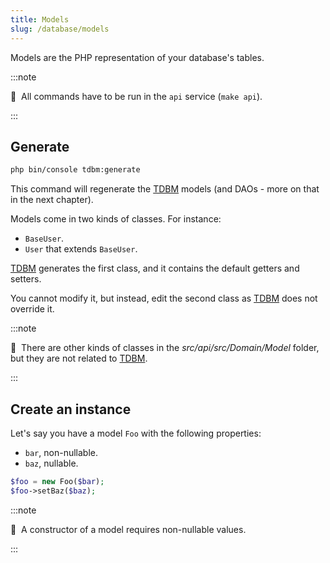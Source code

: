 ```yaml
---
title: Models
slug: /database/models
---
```


Models are the PHP representation of your database's tables.

:::note

📣&nbsp;&nbsp;All commands have to be run in the `api` service (`make api`).

:::

## Generate

```bash title="console"
php bin/console tdbm:generate
```

This command will regenerate the [TDBM](https://github.com/thecodingmachine/tdbm) 
models (and DAOs - more on that in the next chapter).

Models come in two kinds of classes. For instance:

* `BaseUser`.
* `User` that extends `BaseUser`.

[TDBM](https://github.com/thecodingmachine/tdbm) generates the first class, and it contains the default getters and setters.

You cannot modify it, but instead, edit the second class as [TDBM](https://github.com/thecodingmachine/tdbm) 
does not override it.

:::note

📣&nbsp;&nbsp;There are other kinds of classes in the *src/api/src/Domain/Model* folder, but
they are not related to [TDBM](https://github.com/thecodingmachine/tdbm).

:::

## Create an instance

Let's say you have a model `Foo` with the following properties:

* `bar`, non-nullable.
* `baz`, nullable.

```php
$foo = new Foo($bar);
$foo->setBaz($baz);
```

:::note

📣&nbsp;&nbsp;A constructor of a model requires non-nullable values.

:::
